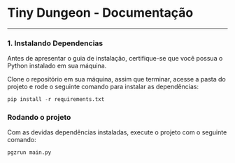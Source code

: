 # Tiny Dungeon - Documentação


---

### 1. Instalando Dependencias

Antes de apresentar o guia de instalação, certifique-se que você possua o Python instalado em sua máquina.

Clone o repositório em sua máquina, assim que terminar, acesse a pasta do projeto e rode o seguinte comando para instalar as dependências:

```python
pip install -r requirements.txt
```


### Rodando o projeto

Com as devidas dependências instaladas, execute o projeto com o seguinte comando:

```shell
pgzrun main.py
```

